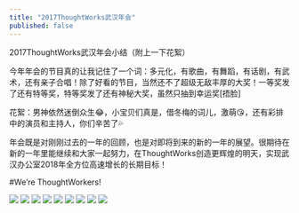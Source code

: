 ```yaml
---
title: "2017ThoughtWorks武汉年会"
published: false
---
```

2017ThoughtWorks武汉年会小结（附上一下花絮）

今年年会的节目真的让我记住了一个词：多元化，有歌曲，有舞蹈，有话剧，有武术，还有亲子合唱！除了好看的节目，当然还不了超级无敌丰厚的大奖！一等奖发了还有特等奖，特等奖发了还有神秘大奖，虽然只抽到幸运奖[捂脸]

花絮：男神依然迷倒众生😂，小宝贝们真是，借冬梅的词儿，激萌😘，还有彩排中的演员和主持人，你们辛苦了💦

年会既是对刚刚过去的一年的回顾，也是对即将到来的新的一年的展望。很期待在新的一年里能继续和大家一起努力，在ThoughtWorks创造更辉煌的明天，实现武汉办公室2018年全方位高速增长的长期目标！

#We’re ThoughtWorkers!

![](./1.jpg)
![](./2.jpg)
![](./3.jpg)
![](./4.jpg)
![](./5.jpg)
![](./6.jpg)
![](./7.jpg)
![](./8.jpg)
![](./9.jpg)
